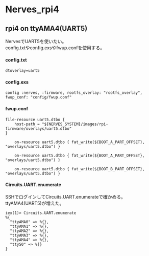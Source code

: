 # Nerves_rpi4
## rpi4 on ttyAMA4(UART5)
NervesでUART5を使いたい。  
config.txtやconfig.exsやfwup.confを使用する。  

#### config.txt
```
dtoverlay=uart5
```
#### config.exs
```
config :nerves, :firmware, rootfs_overlay: "rootfs_overlay", fwup_conf: "config/fwup.conf"
```
#### fwup.conf
```
file-resource uart5.dtbo {
    host-path = "${NERVES_SYSTEM}/images/rpi-firmware/overlays/uart5.dtbo"
}

    on-resource uart5.dtbo { fat_write(${BOOT_A_PART_OFFSET}, "overlays/uart5.dtbo") }

    on-resource uart5.dtbo { fat_write(${BOOT_A_PART_OFFSET}, "overlays/uart5.dtbo") }

    on-resource uart5.dtbo { fat_write(${BOOT_B_PART_OFFSET}, "overlays/uart5.dtbo") }
```

#### Circuits.UART.enumerate
SSHでログインしてCircuits.UART.enumerateで確かめる。  
ttyAMA4(UART5)が増えた。  
```
iex(1)> Circuits.UART.enumerate
%{
  "ttyAMA0" => %{},
  "ttyAMA1" => %{},
  "ttyAMA2" => %{},
  "ttyAMA3" => %{},
  "ttyAMA4" => %{},
  "ttyS0" => %{}
}
```